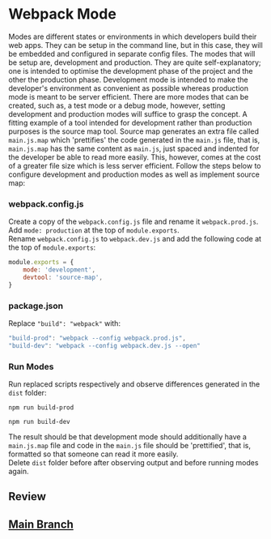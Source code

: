 # Webpack Mode
Modes are different states or environments in which developers build their web apps. They can be setup in the command line, but in this case, they will be embedded and configured in separate config files. The modes that will be setup are, development and production. They are quite self-explanatory; one is intended to optimise the development phase of the project and the other the production phase. Development mode is intended to make the developer's environment as convenient as possible whereas production mode is meant to be server efficient. There are more modes that can be created, such as, a test mode or a debug mode, however, setting development and production modes will suffice to grasp the concept. A fitting example of a tool intended for development rather than production purposes is the source map tool. Source map generates an extra file called `main.js.map` which 'prettifies' the code generated in the `main.js` file, that is, `main.js.map` has the same content as `main.js`, just spaced and indented for the developer be able to read more easily. This, however, comes at the cost of a greater file size which is less server efficient. Follow the steps below to configure development and production modes as well as implement source map:

### webpack.config.js
Create a copy of the `webpack.config.js` file and rename it `webpack.prod.js`.</br>
Add `mode: production` at the top of `module.exports`.</br>
Rename `webpack.config.js` to `webpack.dev.js` and add the following code at the top of `module.exports`:
```js
module.exports = {
    mode: 'development',
    devtool: 'source-map',
}
```
### package.json
Replace `"build": "webpack"` with:
```js
"build-prod": "webpack --config webpack.prod.js",
"build-dev": "webpack --config webpack.dev.js --open"
```
### Run Modes
Run replaced scripts respectively and observe differences generated in the `dist` folder:
```
npm run build-prod
```
```
npm run build-dev
```
The result should be that development mode should additionally have a `main.js.map` file and code in the `main.js` file should be 'prettified', that is, formatted so that someone can read it more easily.</br>
Delete `dist` folder before after observing output and before running modes again.

## Review

## [Main Branch](https://github.com/michihodges/webpack-basics)
